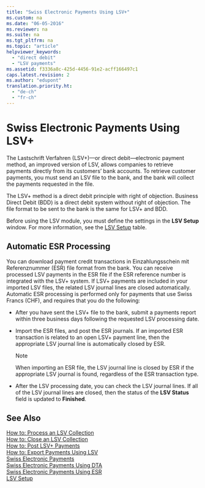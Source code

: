 ```yaml
---
title: "Swiss Electronic Payments Using LSV+"
ms.custom: na
ms.date: "06-05-2016"
ms.reviewer: na
ms.suite: na
ms.tgt_pltfrm: na
ms.topic: "article"
helpviewer_keywords: 
  - "direct debit"
  - "LSV payments"
ms.assetid: f3336a8c-425d-4456-91e2-acff166497c1
caps.latest.revision: 2
ms.author: "edupont"
translation.priority.ht: 
  - "de-ch"
  - "fr-ch"
---
```

# Swiss Electronic Payments Using LSV+
The Lastschrift Verfahren \(LSV\+\)—or direct debit—electronic payment method, an improved version of LSV, allows companies to retrieve payments directly from its customers’ bank accounts. To retrieve customer payments, you must send an LSV file to the bank, and the bank will collect the payments requested in the file.  
  
 The LSV\+ method is a direct debit principle with right of objection. Business Direct Debit \(BDD\) is a direct debit system without right of objection. The file format to be sent to the bank is the same for LSV\+ and BDD.  
  
 Before using the LSV module, you must define the settings in the **LSV Setup** window. For more information, see the [LSV Setup](../../LocalFunctionalityForMicrosoftDynamicsNav2016/Switzerland/-$-t_3010831-lsv-setup-$-.md) table.  
  
## Automatic ESR Processing  
 You can download payment credit transactions in Einzahlungsschein mit Referenznummer \(ESR\) file format from the bank. You can receive processed LSV payments in the ESR file if the ESR reference number is integrated with the LSV\+ system. If LSV\+ payments are included in your imported LSV files, the related LSV journal lines are closed automatically. Automatic ESR processing is performed only for payments that use Swiss Francs \(CHF\), and requires that you do the following:  
  
-   After you have sent the LSV\+ file to the bank, submit a payments report within three business days following the requested LSV processing date.  
  
-   Import the ESR files, and post the ESR journals. If an imported ESR transaction is related to an open LSV\+ payment line, then the appropriate LSV journal line is automatically closed by ESR.  
  
    > [!NOTE]  
    >  When importing an ESR file, the LSV journal line is closed by ESR if the appropriate LSV journal is found, regardless of the ESR transaction type.  
  
-   After the LSV processing date, you can check the LSV journal lines. If all of the LSV journal lines are closed, then the status of the **LSV Status** field is updated to  **Finished**.  
  
## See Also  
 [How to: Process an LSV Collection](../../LocalFunctionalityForMicrosoftDynamicsNav2016/Switzerland/how-to-process-an-lsv-collection.md)   
 [How to: Close an LSV Collection](../../LocalFunctionalityForMicrosoftDynamicsNav2016/Switzerland/how-to-close-an-lsv-collection.md)   
 [How to: Post LSV\+ Payments](../../LocalFunctionalityForMicrosoftDynamicsNav2016/Switzerland/how-to-post-lsv-payments.md)   
 [How to: Export Payments Using LSV](../../LocalFunctionalityForMicrosoftDynamicsNav2016/Switzerland/how-to-export-payments-using-lsv.md)   
 [Swiss Electronic Payments](../../LocalFunctionalityForMicrosoftDynamicsNav2016/Switzerland/swiss-electronic-payments.md)   
 [Swiss Electronic Payments Using DTA](../../LocalFunctionalityForMicrosoftDynamicsNav2016/Switzerland/swiss-electronic-payments-using-dta.md)   
 [Swiss Electronic Payments Using ESR](../../LocalFunctionalityForMicrosoftDynamicsNav2016/Switzerland/swiss-electronic-payments-using-esr.md)   
 [LSV Setup](../../LocalFunctionalityForMicrosoftDynamicsNav2016/Switzerland/-$-t_3010831-lsv-setup-$-.md)